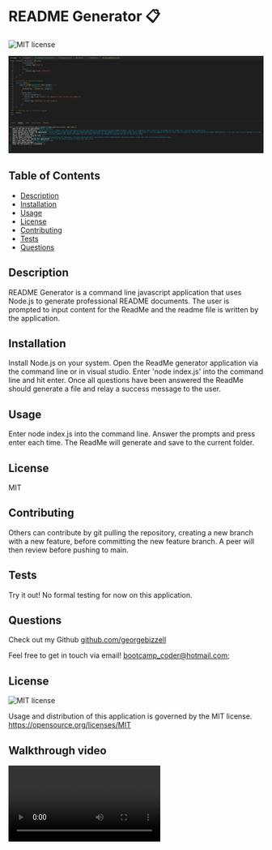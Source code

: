 

  # README Generator :clipboard:

  ![MIT license](https://img.shields.io/badge/License-MIT-blue)

  ![assets/screenshot.png](./starter/assets/screenshot.png)

  ## Table of Contents
  - [Description](#description)
  - [Installation](#installation)
  - [Usage](#usage)
  - [License](#license)
  - [Contributing](#contributing)
  - [Tests](#tests)
  - [Questions](#questions)

  ## Description
  
  README Generator is a command line javascript application that uses Node.js to generate professional README documents. The user is prompted to input content for the ReadMe and the readme file is written by the application.

  ## Installation 

  Install Node.js on your system. Open the ReadMe generator application via the command line or in visual studio. Enter 'node index.js' into the command line and hit enter. Once all questions have been answered the ReadMe should generate a file and relay a success message to the user.
  
  ## Usage 

  Enter node index.js into the command line. Answer the prompts and press enter each time. The ReadMe will generate and save to the current folder.
  
  ## License 

  MIT
  
  ## Contributing 

  Others can contribute by git pulling the repository, creating a new branch with a new feature, before committing the new feature branch. A peer will then review before pushing to main.
  
  ## Tests

  Try it out! No formal testing for now on this application.
     
  ## Questions
  
  Check out my Github [github.com/georgebizzell](https://www.github.com/georgebizzell)

  Feel free to get in touch via email! <a href="mailto:bootcamp_coder@hotmail.com">bootcamp_coder@hotmail.com</a>;

  ## License

  ![MIT license](https://img.shields.io/badge/License-MIT-blue)

  Usage and distribution of this application is governed by the MIT license. <https://opensource.org/licenses/MIT>

  ## Walkthrough video

  ![Walkthrough video](./starter/assets/walkthrough_video.mp4)
  
  